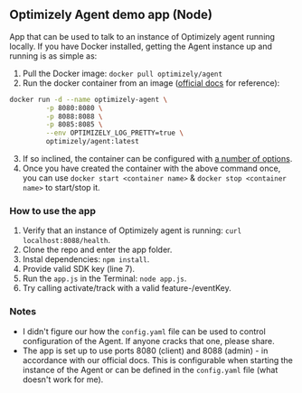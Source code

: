 ## Optimizely Agent demo app (Node)

App that can be used to talk to an instance of Optimizely agent running locally. If you have Docker installed, getting the Agent instance up and running is as simple as:
1. Pull the Docker image:
`docker pull optimizely/agent`
2. Run the docker container from an image ([official docs](https://github.com/optimizely/agent#running-via-docker) for reference):
```bash
docker run -d --name optimizely-agent \
         -p 8080:8080 \
         -p 8088:8088 \
         -p 8085:8085 \
         --env OPTIMIZELY_LOG_PRETTY=true \
         optimizely/agent:latest
```
3. If so inclined, the container can be configured with [a number of options](https://github.com/optimizely/agent#configuration-options).
4. Once you have created the container with the above command once, you can use `docker start <container name>` & `docker stop <container name>` to start/stop it.

### How to use the app
1. Verify that an instance of Optimizely agent is running: `curl localhost:8088/health`.
2. Clone the repo and enter the app folder.
3. Instal dependencies: `npm install`.
4. Provide valid SDK key (line 7).
5. Run the `app.js` in the Terminal: `node app.js`.
6. Try calling activate/track with a valid feature-/eventKey.

### Notes
* I didn't figure our how the `config.yaml` file can be used to control configuration of the Agent. If anyone cracks that one, please share.
* The app is set up to use ports 8080 (client) and 8088 (admin) - in accordance with our official docs. This is configurable when starting the instance of the Agent or can be defined in the `config.yaml` file (what doesn't work for me).